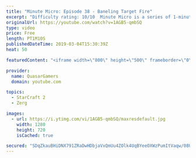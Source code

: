 ```yaml
---
title: "Minute Micro: Episode 38 - Baneling Target Fire"
excerpt: "Difficulty rating: 10/10  Minute Micro is a series of 1-minute videos explaining how to perform common micro techniques. This episode is on target firing banelings.  twitch.tv/Quasarprintf"
originalUrl: https://youtube.com/watch?v=1AGB5-qmbSQ
type: video
price: Free
length: PT1M10S
publishedDateTime: 2019-03-04T15:30:39Z
heat: 50

featuredContent: "<iframe width=\"800\" height=\"500\" frameborder=\"0\" src=\"https://www.youtube.com/embed/1AGB5-qmbSQ\" allow=\"accelerometer; autoplay; encrypted-media; gyroscope; picture-in-picture\" allowfullscreen></iframe>"

provider:
  name: QuasarGamers
  domain: youtube.com

topics:
  - StarCraft 2
  - Zerg

images:
  - url: https://i.ytimg.com/vi/1AGB5-qmbSQ/maxresdefault.jpg
    width: 1280
    height: 720
    isCached: true

secured: "SDqZkauBHiDNX791ZRaDwHDbjaVxQmUu4ZOlk4UqBYeeOXWzPumItVaqw/08UROmFDukbsSuaqiKILN5YtpyEHbpTCzwdlcvp5vRo6vYbymqFnfBCh9imQc3tsWyhLvSIBpkZigvtN9LVetAqzCUtwNYuyUfuPI4SrRGBOsqSD/MUER+28NRtWlPMlBa8JuVW2eK2VFHJ/RnfaiJHHNNHp6cmg1wCNPFLyBInOxA4LRiPUoDyTep7v8h7VCMTVY1t8QTMnGwqeZOJCrDQzQHGQM2BI6LnoOSZDdx/na7SZw6lu4Ou4l8CVKtr/rgvRuZMkwhv0Qfqy+vXDd2Vpt18MFl41riKU/IQ4XW5ehXo9gOPSjrPvF2NQqtdkXxTSLMqyos+HXeGHuDyrDe5lfteb+ZyUKB0oGLReBxMNgbBL0=;u+FSzPGKC6Nu66Muxuf5EA=="
---
```



